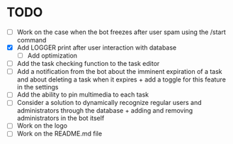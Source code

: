# TODO
- [ ] Work on the case when the bot freezes after user spam using the /start command
- [x] Add LOGGER print after user interaction with database
  - [ ] Add optimization
- [ ] Add the task checking function to the task editor
- [ ] Add a notification from the bot about the imminent expiration of a task and about deleting a task when it expires + add a toggle for this feature in the settings
- [ ] Add the ability to pin multimedia to each task
- [ ] Consider a solution to dynamically recognize regular users and administrators through the database + adding and removing administrators in the bot itself
- [ ] Work on the logo
- [ ] Work on the README.md file
